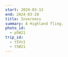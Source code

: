 ```yaml
---
start: 2024-03-13
end: 2024-03-20
title: Inverness
summary: A Highland fling.
photo_id:
  - p5W21
trip_id:
  - t5Vv1
  - t5W21
---
```

